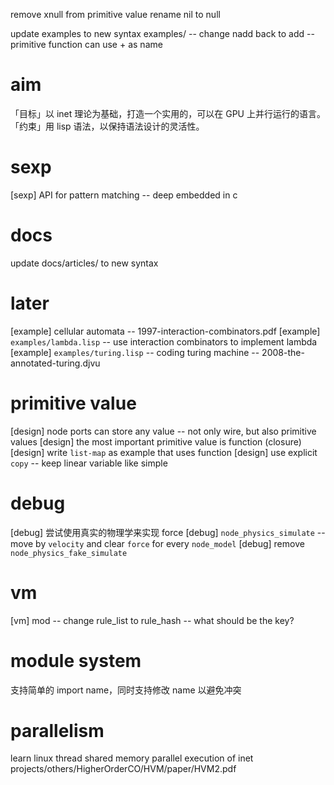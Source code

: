remove xnull from primitive value
rename nil to null

update examples to new syntax
examples/ -- change nadd back to add -- primitive function can use + as name

# aim

「目标」以 inet 理论为基础，打造一个实用的，可以在 GPU 上并行运行的语言。
「约束」用 lisp 语法，以保持语法设计的灵活性。

# sexp

[sexp] API for pattern matching -- deep embedded in c

# docs

update docs/articles/ to new syntax

# later

[example] cellular automata -- 1997-interaction-combinators.pdf
[example] `examples/lambda.lisp` -- use interaction combinators to implement lambda
[example] `examples/turing.lisp` -- coding turing machine -- 2008-the-annotated-turing.djvu

# primitive value

[design] node ports can store any value -- not only wire, but also primitive values
[design] the most important primitive value is function (closure)
[design] write `list-map` as example that uses function
[design] use explicit `copy` -- keep linear variable like simple

# debug

[debug] 尝试使用真实的物理学来实现 force
[debug] `node_physics_simulate` -- move by `velocity` and clear `force` for every `node_model`
[debug] remove `node_physics_fake_simulate`

# vm

[vm] mod -- change rule_list to rule_hash -- what should be the key?

# module system

支持简单的 import name，同时支持修改 name 以避免冲突

# parallelism

learn linux thread
shared memory parallel execution of inet
projects/others/HigherOrderCO/HVM/paper/HVM2.pdf
